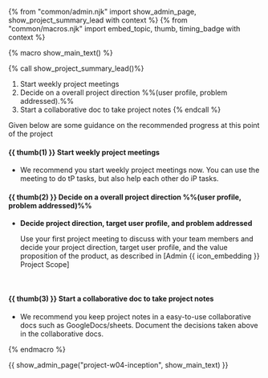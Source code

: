 {% from "common/admin.njk" import show_admin_page, show_project_summary_lead with context %}
{% from "common/macros.njk" import embed_topic, thumb, timing_badge with context %}

{% macro show_main_text() %}
<div id="main">

{% call show_project_summary_lead()%}
1. Start weekly project meetings
1. Decide on a overall project direction %%(user profile, problem addressed).%%
1. Start a collaborative doc to take project notes
{% endcall %}

<div id="body">

Given below are some guidance on the recommended progress at this point of the project

#### {{ thumb(1) }} Start weekly project meetings

* We recommend you start weekly project meetings now. You can use the meeting to do tP tasks, but also help each other do iP tasks.

#### {{ thumb(2) }} Decide on a overall project direction %%(user profile, problem addressed)%%

* **Decide project direction, target user profile, and problem addressed**

  Use your first project meeting to discuss with your team members and decide your project direction, target user profile, and the value proposition of the product, as described in <trigger trigger="click" for="modal:v10-scope">[Admin {{ icon_embedding }} Project Scope]</trigger>

<modal large title="Admin {{ icon_embedding }} Project Scope (Extract)" id="modal:v10-scope">
  <include src="project-scope.md#project-direction"/>
</modal>

#### {{ thumb(3) }} Start a collaborative doc to take project notes

* We recommend you keep project notes in a easy-to-use collaborative docs such as GoogleDocs/sheets. Document the decisions taken above in the collaborative docs.

</div>
</div>
{% endmacro %}

{{ show_admin_page("project-w04-inception", show_main_text) }}